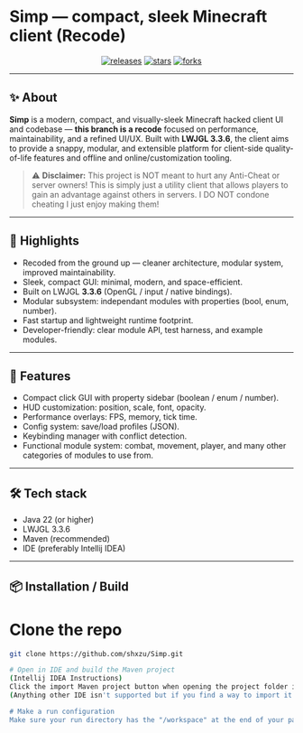 # Simp — compact, sleek Minecraft client (Recode)

<p align="center">
  <a href="https://github.com/shxzu/Simp/releases"><img alt="releases" src="https://img.shields.io/github/v/release/shxzu/Simp?style=for-the-badge"></a>
  <a href="https://img.shields.io/github/stars/shxzu/Simp?style=for-the-badge"><img alt="stars" src="https://img.shields.io/github/stars/shxzu/Simp?style=for-the-badge"></a>
  <a href="https://img.shields.io/github/forks/shxzu/Simp?style=for-the-badge"><img alt="forks" src="https://img.shields.io/github/forks/shxzu/Simp?style=for-the-badge"></a>
</p>

---

## ✨ About

**Simp** is a modern, compact, and visually-sleek Minecraft hacked client UI and codebase — **this branch is a recode** focused on performance, maintainability, and a refined UI/UX. Built with **LWJGL 3.3.6**, the client aims to provide a snappy, modular, and extensible platform for client-side quality-of-life features and offline and online/customization tooling.

> ⚠️ **Disclaimer:** This project is NOT meant to hurt any Anti-Cheat or server owners! This is simply just a utility client that allows players to gain an advantage against others in servers. I DO NOT condone cheating I just enjoy making them!

---

## 💎 Highlights

- Recoded from the ground up — cleaner architecture, modular system, improved maintainability.
- Sleek, compact GUI: minimal, modern, and space-efficient.
- Built on LWJGL **3.3.6** (OpenGL / input / native bindings).
- Modular subsystem: independant modules with properties (bool, enum, number).
- Fast startup and lightweight runtime footprint.
- Developer-friendly: clear module API, test harness, and example modules.

---

## 🧭 Features

- Compact click GUI with property sidebar (boolean / enum / number).
- HUD customization: position, scale, font, opacity.
- Performance overlays: FPS, memory, tick time.
- Config system: save/load profiles (JSON).
- Keybinding manager with conflict detection.
- Functional module system: combat, movement, player, and many other categories of modules to use from.

---

## 🛠️ Tech stack

- Java 22 (or higher)  
- LWJGL 3.3.6  
- Maven (recommended)  
- IDE (preferably Intellij IDEA)

---

## 📦 Installation / Build

# Clone the repo
```bash
git clone https://github.com/shxzu/Simp.git

# Open in IDE and build the Maven project
(Intellij IDEA Instructions)
Click the import Maven project button when opening the project folder in your IDE.
(Anything other IDE isn't supported but if you find a way to import it using Eclipse, NetBeans, e.g. go ahead.)

# Make a run configuration
Make sure your run directory has the "/workspace" at the end of your path!! Example: (Working Directory: C:\Users\shxzu\Documents\GitHub\Simp\workspace)
